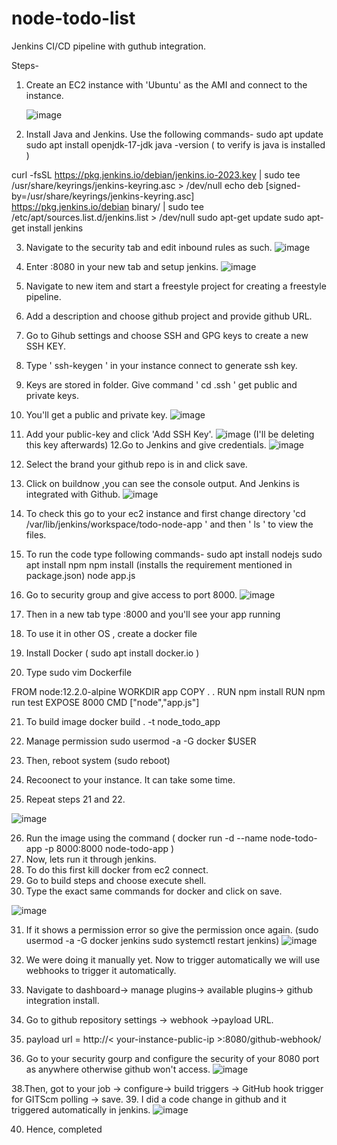 # node-todo-list
Jenkins CI/CD pipeline with guthub integration.

Steps-
1. Create an EC2 instance with 'Ubuntu' as the AMI and connect to the instance.

   ![image](https://github.com/Manan2309/node-todo-list/assets/98276092/7809ab40-05ba-4650-93f0-173cca252318)

2. Install Java and Jenkins. Use the following commands-
sudo apt update
sudo apt install openjdk-17-jdk
java -version ( to verify is java is installed )

curl -fsSL https://pkg.jenkins.io/debian/jenkins.io-2023.key | sudo tee \
  /usr/share/keyrings/jenkins-keyring.asc > /dev/null
echo deb [signed-by=/usr/share/keyrings/jenkins-keyring.asc] \
  https://pkg.jenkins.io/debian binary/ | sudo tee \
  /etc/apt/sources.list.d/jenkins.list > /dev/null
sudo apt-get update
sudo apt-get install jenkins

3. Navigate to the security tab and edit inbound rules as such.
![image](https://github.com/Manan2309/node-todo-list/assets/98276092/96d9d371-6b52-4d65-9650-3cc8c79f9f78)

4. Enter <your-instane-public-ip>:8080 in your new tab and setup jenkins.
![image](https://github.com/Manan2309/node-todo-list/assets/98276092/99edfd1f-8293-49e3-9b3c-0d70bfa398c1)
 
5. Navigate to new item and start a freestyle project for creating a freestyle pipeline.
6. Add a description and choose github project and provide github URL.
7. Go to Gihub settings and choose SSH and GPG keys to create a new SSH KEY.
8. Type ' ssh-keygen ' in your instance connect to generate ssh key.
9. Keys are stored in folder. Give command ' cd .ssh ' get public and private keys.
10. You'll get a public and private key.
 ![image](https://github.com/Manan2309/node-todo-list/assets/98276092/f345138e-b37d-4795-8732-a950b60c8e90)
11. Add your public-key and click 'Add SSH Key'.
 ![image](https://github.com/Manan2309/node-todo-list/assets/98276092/708fe4c1-1333-47bd-9e40-53e86d6555d0)
(I'll be deleting this key afterwards)
12.Go to Jenkins and give credentials.
 ![image](https://github.com/Manan2309/node-todo-list/assets/98276092/00721f95-9e56-4f9c-8afd-889189435afa)

13. Select the brand your github repo is in and click save.
14. Click on buildnow ,you can see the console output. And Jenkins is integrated with Github.
![image](https://github.com/Manan2309/node-todo-list/assets/98276092/8057e3d0-6fb6-4235-8f42-b001c4756886)

15. To check this go to your ec2 instance and first change directory 'cd  /var/lib/jenkins/workspace/todo-node-app ' and then ' ls ' to view the files.
16. To run the code type following commands-
sudo apt install nodejs
sudo apt install npm
npm install (installs the requirement mentioned in package.json)
node app.js

17. Go to security group and give access to port 8000.
![image](https://github.com/Manan2309/node-todo-list/assets/98276092/1ee3ded5-b791-4324-bddc-b1421d6c8d5e)
18. Then in a new tab type <your-instance-public-ip>:8000 and you'll see your app running
19. To use it in other OS , create a docker file
20. Install Docker ( sudo apt install docker.io )
21. Type sudo vim Dockerfile

FROM node:12.2.0-alpine
WORKDIR app
COPY . .
RUN npm install
RUN npm run test
EXPOSE 8000
CMD ["node","app.js"]

21. To build image
docker build . -t node_todo_app

22. Manage permission
sudo usermod -a -G docker $USER

23. Then, reboot system (sudo reboot)
24. Recoonect to your instance. It can take some time.
25. Repeat steps 21 and 22.

![image](https://github.com/user-attachments/assets/eb0d95d0-5c04-4c5a-adfb-0457a94ee10a)

26. Run the image using the command
( docker run -d --name node-todo-app -p 8000:8000 node-todo-app )
27. Now, lets run it through jenkins.
28. To do this first kill docker from ec2 connect.
29. Go to build steps and choose execute shell.
30. Type the exact same commands for docker and click on save.

![image](https://github.com/user-attachments/assets/62553574-6ecd-4e05-a5c1-7e045f29eca5)

31. If it shows a permission error so give the permission once again.
(sudo usermod -a -G docker jenkins
sudo systemctl restart jenkins)
![image](https://github.com/user-attachments/assets/84731b1f-efef-4ba4-a99e-67ec25254faa)

33. We were doing it manually yet. Now to trigger automatically we will use webhooks to trigger it automatically.
34. Navigate to dashboard-> manage plugins-> available plugins-> github integration install.
35. Go to github repository settings -> webhook ->payload URL.
36. payload url = http://< your-instance-public-ip >:8080/github-webhook/
37. Go to your security gourp and configure the security of your 8080 port as anywhere otherwise github won't access.
   ![image](https://github.com/user-attachments/assets/7c4bf62e-399c-4754-a62f-fe3c5ac8d76a)

38.Then, got to your job -> configure-> build triggers ->  GitHub hook trigger for GITScm polling -> save.
39. I did a code change in github and it triggered automatically in jenkins.
![image](https://github.com/user-attachments/assets/784ae89a-2e88-4369-b120-52214122772b)

40. Hence, completed
